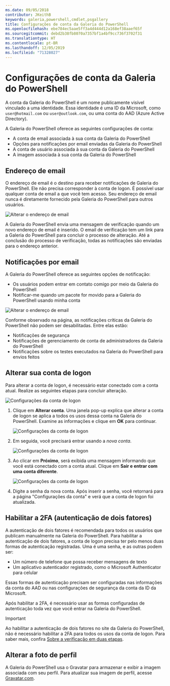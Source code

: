 ```yaml
---
ms.date: 09/05/2018
contributor: JKeithB
keywords: galeria,powershell,cmdlet,psgallery
title: Configurações de conta da Galeria do PowerShell
ms.openlocfilehash: ebe784ec5aae5ff3a4d444d12a168ef38aaef65f
ms.sourcegitcommit: debd2b38fb8070a7357bf1a4bf9cc736f3702f31
ms.translationtype: HT
ms.contentlocale: pt-BR
ms.lasthandoff: 12/05/2019
ms.locfileid: "71328027"
---
```

# <a name="powershell-gallery-account-settings"></a>Configurações de conta da Galeria do PowerShell

A conta da Galeria do PowerShell é um nome publicamente visível vinculado a uma identidade. Essa identidade é uma ID da Microsoft, como `user@hotmail.com` ou `user@outlook.com`, ou uma conta do AAD (Azure Active Directory).

A Galeria do PowerShell oferece as seguintes configurações de conta:

- A conta de email associada à sua conta da Galeria do PowerShell
- Opções para notificações por email enviadas da Galeria do PowerShell
- A conta de usuário associada à sua conta da Galeria do PowerShell
- A imagem associada à sua conta da Galeria do PowerShell

## <a name="email-address"></a>Endereço de email

O endereço de email é o destino para receber notificações de Galeria do PowerShell. Ele não precisa corresponder à conta de logon. É possível usar qualquer conta de email a que você tem acesso. Seu endereço de email nunca é diretamente fornecido pela Galeria do PowerShell para outros usuários.

![Alterar o endereço de email](../../Images/PSGallery_AcccountEmailAddress.png)

A Galeria do PowerShell envia uma mensagem de verificação quando um novo endereço de email é inserido. O email de verificação tem um link para a Galeria do PowerShell para concluir o processo de alteração. Até a conclusão do processo de verificação, todas as notificações são enviadas para o endereço anterior.

## <a name="email-notifications"></a>Notificações por email

A Galeria do PowerShell oferece as seguintes opções de notificação:

- Os usuários podem entrar em contato comigo por meio da Galeria do PowerShell
- Notificar-me quando um pacote for movido para a Galeria do PowerShell usando minha conta

![Alterar o endereço de email](../../Images/PSGallery_AccountEmailOptions.png)

Conforme observado na página, as notificações críticas da Galeria do PowerShell não podem ser desabilitadas.
Entre elas estão:

- Notificações de segurança
- Notificações de gerenciamento de conta de administradores da Galeria do PowerShell
- Notificações sobre os testes executados na Galeria do PowerShell para envios feitos

## <a name="change-your-login-account"></a>Alterar sua conta de logon

Para alterar a conta de logon, é necessário estar conectado com a conta atual. Realize as seguintes etapas para concluir alteração.

![Configurações da conta de logon](../../Images/PSGallery_LoginAccountSettings.png)

1. Clique em **Alterar conta**. Uma janela pop-up explica que alterar a conta de logon se aplica a todos os usos dessa conta na Galeria do PowerShell. Examine as informações e clique em **OK** para continuar.

   ![Configurações da conta de logon](../../Images/PSGallery_LoginAccountChange-1.png)

2. Em seguida, você precisará entrar usando a _nova conta_.

   ![Configurações da conta de logon](../../Images/PSGallery_LoginAccountChange-2.png)

3. Ao clicar em **Próximo**, será exibida uma mensagem informando que você está conectado com a conta atual.
   Clique em **Sair e entrar com uma conta diferente**.

   ![Configurações da conta de logon](../../Images/PSGallery_LoginAccountChange-3.png)

4. Digite a senha da nova conta. Após inserir a senha, você retornará para a página "Configurações da conta" e verá que a conta de logon foi atualizada.


## <a name="enable-two-factor-authentication-2fa"></a>Habilitar a 2FA (autenticação de dois fatores)

A autenticação de dois fatores é recomendada para todos os usuários que publicam manualmente na Galeria do PowerShell. Para habilitar a autenticação de dois fatores, a conta de logon precisa ter pelo menos duas formas de autenticação registradas. Uma é uma senha, e as outras podem ser:

- Um número de telefone que possa receber mensagens de texto
- Um aplicativo autenticador registrado, como o Microsoft Authenticator para celular

Essas formas de autenticação precisam ser configuradas nas informações da conta do AAD ou nas configurações de segurança da conta da ID da Microsoft.

Após habilitar a 2FA, é necessário usar as formas configuradas de autenticação toda vez que você entrar na Galeria do PowerShell.

> [!IMPORTANT]
> Ao habilitar a autenticação de dois fatores no site da Galeria do PowerShell, não é necessário habilitar a 2FA para todos os usos da conta de logon. Para saber mais, confira [Sobre a verificação em duas etapas](https://support.microsoft.com/help/12408/microsoft-account-about-two-step-verification).

## <a name="change-your-profile-picture"></a>Alterar a foto de perfil

A Galeria do PowerShell usa o Gravatar para armazenar e exibir a imagem associada com seu perfil. Para atualizar sua imagem de perfil, acesse [Gravatar.com](http://www.gravatar.com/).
